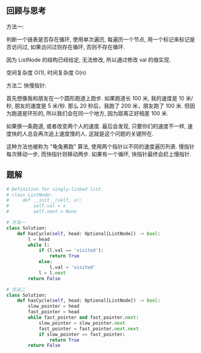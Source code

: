 ## 回顾与思考

方法一:

判断一个链表是否存在循环, 使用单次遍历, 每遍历一个节点, 用一个标记来标记是否访问过, 如果访问过则存在循环, 否则不存在循环.

因为 ListNode 的结构已经给定, 无法修改, 所以通过修改 val 的值实现.

空间复杂度 O(1), 时间复杂度 O(n)

方法二 快慢指针:

首先想像我和朋友在一个圆形跑道上跑步. 如果跑道长 100 米, 我的速度是 10 米/秒, 朋友的速度是 5 米/秒. 那么 20 秒后，我跑了 200 米，朋友跑了 100 米. 但因为跑道是环形的, 所以我们会在同一个地方, 因为距离正好相差 100 米.

如果换一条跑道, 或者改变两个人的速度. 最后会发现, 只要你们的速度不一样, 速度快的人总会再次追上速度慢的人. 这就是这个问题的关键所在.

这种方法也被称为 "龟兔赛跑" 算法, 使用两个指针以不同的速度遍历列表. 慢指针每次移动一步, 而快指针则移动两步. 如果有一个循环, 快指针最终会赶上慢指针.

## 题解

```python
# Definition for singly-linked list.
# class ListNode:
#     def __init__(self, x):
#         self.val = x
#         self.next = None

# 方法一
class Solution:
    def hasCycle(self, head: Optional[ListNode]) -> bool:
        l = head
        while l:
            if (l.val == 'visited'):
                return True
            else:
                l.val = 'visited'
            l = l.next
        return False

# 方法二
class Solution:
    def hasCycle(self, head: Optional[ListNode]) -> bool:
        slow_pointer = head
        fast_pointer = head
        while fast_pointer and fast_pointer.next:
            slow_pointer = slow_pointer.next
            fast_pointer = fast_pointer.next.next
            if slow_pointer == fast_pointer:
                return True
        return False
```
